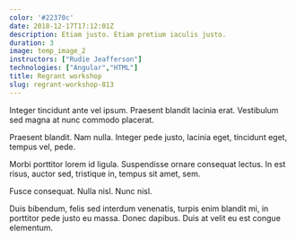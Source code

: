 ```yaml
---
color: '#22370c'
date: 2018-12-17T17:12:01Z
description: Etiam justo. Etiam pretium iaculis justo.
duration: 3
image: temp_image_2
instructors: ["Rudie Jeafferson"]
technologies: ["Angular","HTML"]
title: Regrant workshop
slug: regrant-workshop-813
---
```

Integer tincidunt ante vel ipsum. Praesent blandit lacinia erat. Vestibulum sed magna at nunc commodo placerat.

Praesent blandit. Nam nulla. Integer pede justo, lacinia eget, tincidunt eget, tempus vel, pede.

Morbi porttitor lorem id ligula. Suspendisse ornare consequat lectus. In est risus, auctor sed, tristique in, tempus sit amet, sem.

Fusce consequat. Nulla nisl. Nunc nisl.

Duis bibendum, felis sed interdum venenatis, turpis enim blandit mi, in porttitor pede justo eu massa. Donec dapibus. Duis at velit eu est congue elementum.
